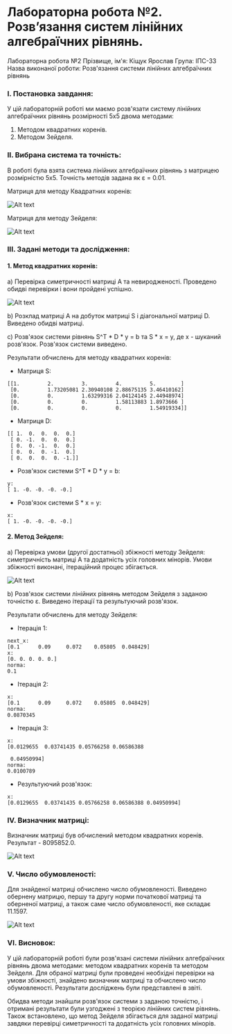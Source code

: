 # Лабораторна робота №2. Розв’язання систем лінійних алгебраїчних рівнянь.

Лабораторна робота №2
Прізвище, ім'я: Кіщук Ярослав
Група: ІПС-33
Назва виконаної роботи: Розв'язання системи лінійних алгебраїчних рівнянь


### I. Постановка завдання:

У цій лабораторній роботі ми маємо розв'язати систему лінійних алгебраїчних рівнянь розмірності 5x5 двома методами:

1. Методом квадратних коренів.
2. Методом Зейделя.

### II. Вибрана система та точність:

В роботі була взята система лінійних алгебраїчних рівнянь з матрицею розмірністю 5x5. Точність методів задана як ε = 0.01.

Матриця для методу Квадратних коренів:

![Alt text](image.png)

Матриця для методу Зейделя:

![Alt text](image-1.png)


### III. Задані методи та дослідження:

#### 1. Метод квадратних коренів:

a) Перевірка симетричності матриці A та невиродженості. Проведено обидві перевірки і вони пройдені успішно.

![Alt text](image-2.png)

b) Розклад матриці A на добуток матриці S і діагональної матриці D. Виведено обидві матриці.

c) Розв'язок системи рівнянь S^T * D * y = b та S * x = y, де x - шуканий розв'язок. Розв'язок системи виведено.

Результати обчислень для методу квадратних коренів:

- Матриця S:
```
[[1.         2.         3.         4.         5.        ]
 [0.         1.73205081 2.30940108 2.88675135 3.46410162]
 [0.         0.         1.63299316 2.04124145 2.44948974]
 [0.         0.         0.         1.58113883 1.8973666 ]
 [0.         0.         0.         0.         1.54919334]]
```

- Матриця D:
```
[[ 1.  0.  0.  0.  0.]
 [ 0. -1.  0.  0.  0.]
 [ 0.  0. -1.  0.  0.]
 [ 0.  0.  0. -1.  0.]
 [ 0.  0.  0.  0. -1.]]
```

- Розв'язок системи S^T * D * y = b:
```
y:
[ 1. -0. -0. -0. -0.]
```

- Розв'язок системи S * x = y:
```
x:
[ 1. -0. -0. -0. -0.]
```

#### 2. Метод Зейделя:

a) Перевірка умови (другої достатньої) збіжності методу Зейделя: симетричність матриці A та додатність усіх головних мінорів. Умови збіжності виконані, ітераційний процес збігається. 

![Alt text](image-3.png)


b) Розв'язок системи лінійних рівнянь методом Зейделя з заданою точністю ε. Виведено ітерації та результуючий розв'язок.

Результати обчислень для методу Зейделя:

- Ітерація 1:
```
next_x: 
[0.1      0.09     0.072    0.05805  0.048429]
x:
[0. 0. 0. 0. 0.]
norma:
0.1
```

- Ітерація 2:
```
x:
[0.1      0.09     0.072    0.05805  0.048429]
norma:
0.0870345
```

- Ітерація 3:
```
x:
[0.0129655  0.03741435 0.05766258 0.06586388

 0.04950994]
norma:
0.0100789
```

- Результуючий розв'язок:
```
x:
[0.0129655  0.03741435 0.05766258 0.06586388 0.04950994]
```

### IV. Визначник матриці:

Визначник матриці був обчислений методом квадратних коренів. Результат - 8095852.0.

![Alt text](image-4.png)


### V. Число обумовленості:

Для знайденої матриці обчислено число обумовленості. Виведено обернену матрицю, першу та другу норми початкової матриці та оберненої матриці, а також саме число обумовленості, яке складає 11.1597.

![Alt text](image-5.png)


### VI. Висновок:

У цій лабораторній роботі були розв'язані системи лінійних алгебраїчних рівнянь двома методами: методом квадратних коренів та методом Зейделя. Для обраної матриці були проведені необхідні перевірки на умови збіжності, знайдено визначник матриці та обчислено число обумовленості. Результати досліджень були представлені в звіті.

Обидва методи знайшли розв'язок системи з заданою точністю, і отримані результати були узгоджені з теорією лінійних систем рівнянь. Також встановлено, що метод Зейделя збігається для заданої матриці завдяки перевірці симетричності та додатність усіх головних мінорів.